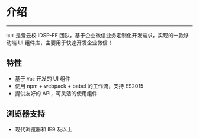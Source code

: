 # 介绍

----

`QUI` 是爱云校 IDSP-FE 团队，基于企业微信业务定制化开发需求，实现的一款移动端 UI 组件库，主要用于快速开发企业微信！

## 特性

- 基于 `Vue` 开发的 UI 组件
- 使用 npm + webpack + babel 的工作流，支持 ES2015
- 提供友好的 API，可灵活的使用组件

## 浏览器支持

- 现代浏览器和 IE9 及以上


<!-- ## 贡献

如果你在使用 `WXQY-UI` 时遇到问题，或者有好的建议，欢迎给我们提 [Issue](https://github.com/VV-UI/VV-UI/issues) 或 [Pull Request](https://github.com/VV-UI/VV-UI/pulls) -->
